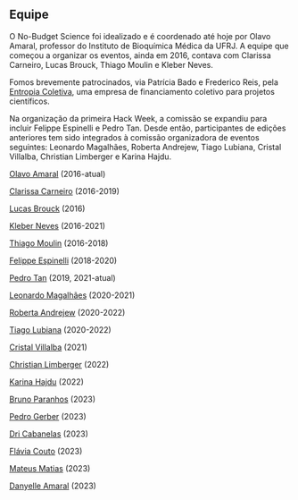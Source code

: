 ## Equipe

O No-Budget Science foi idealizado e é coordenado até hoje por Olavo Amaral, professor do Instituto de Bioquímica Médica da UFRJ. A equipe que começou a organizar os eventos, ainda em 2016, contava com Clarissa Carneiro, Lucas Brouck, Thiago Moulin e Kleber Neves.

Fomos brevemente patrocinados, via Patrícia Bado e Frederico Reis, pela [Entropia Coletiva](https://www.youtube.com/watch?v=Od4lDndTx14), uma empresa de financiamento coletivo para projetos científicos.

Na organização da primeira Hack Week, a comissão se expandiu para incluir Felippe Espinelli e Pedro Tan. Desde então, participantes de edições anteriores tem sido integrados à comissão organizadora de eventos seguintes: Leonardo Magalhães, Roberta Andrejew, Tiago Lubiana, Cristal Villalba, Christian Limberger e Karina Hajdu.  

[Olavo Amaral](http://lattes.cnpq.br/4987439782337345) (2016-atual)

[Clarissa Carneiro](http://lattes.cnpq.br/8367339458079114) (2016-2019)

[Lucas Brouck](http://lattes.cnpq.br/1325543888100408) (2016)

[Kleber Neves](http://lattes.cnpq.br/7216608269971338) (2016-2021)

[Thiago Moulin](http://lattes.cnpq.br/1988763688442956) (2016-2018)

[Felippe Espinelli](http://lattes.cnpq.br/7596844798283662) (2018-2020)

[Pedro Tan](http://lattes.cnpq.br/7683758075838030) (2019, 2021-atual)

[Leonardo Magalhães](http://lattes.cnpq.br/8771305776391428) (2020-2021)

[Roberta Andrejew](http://lattes.cnpq.br/0913636144543483) (2020-2022)

[Tiago Lubiana](http://lattes.cnpq.br/2854595415814603) (2020-2022)

[Cristal Villalba](http://lattes.cnpq.br/6312794733562686) (2021)

[Christian Limberger](http://lattes.cnpq.br/0251303667357480) (2022)

[Karina Hajdu](http://lattes.cnpq.br/8450278728946345) (2022)

[Bruno Paranhos](http://lattes.cnpq.br/5060233023899802) (2023)

[Pedro Gerber](http://lattes.cnpq.br/7938569522991201) (2023)

[Dri Cabanelas](http://lattes.cnpq.br/4336265887053369) (2023)

[Flávia Couto](http://lattes.cnpq.br/6610122431180809) (2023)

[Mateus Matias](http://lattes.cnpq.br/4665363619149683) (2023)

[Danyelle Amaral](http://lattes.cnpq.br/5590443207379327) (2023)
